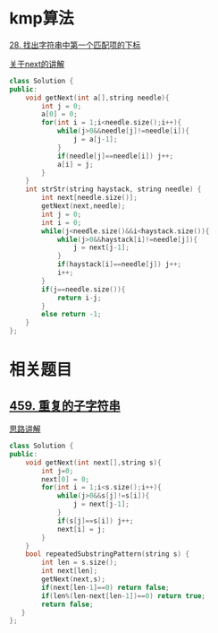 # kmp算法

[28. 找出字符串中第一个匹配项的下标](https://leetcode.cn/problems/find-the-index-of-the-first-occurrence-in-a-string/)

[关于next的讲解](https://programmercarl.com/0028.%E5%AE%9E%E7%8E%B0strStr.html#%E6%80%9D%E8%B7%AF)

```cpp
class Solution {
public:
    void getNext(int a[],string needle){
        int j = 0;
        a[0] = 0;
        for(int i = 1;i<needle.size();i++){
            while(j>0&&needle[j]!=needle[i]){
                j = a[j-1];
            }
            if(needle[j]==needle[i]) j++;
            a[i] = j;
        }
    }
    int strStr(string haystack, string needle) {
        int next[needle.size()];
        getNext(next,needle);
        int j = 0;
        int i = 0;
        while(j<needle.size()&&i<haystack.size()){
            while(j>0&&haystack[i]!=needle[j]){
                j = next[j-1];
            }
            if(haystack[i]==needle[j]) j++;
            i++;
        }
        if(j==needle.size()){
            return i-j;
        }
        else return -1;
    }
};
```

# 相关题目

## [459. 重复的子字符串](https://leetcode.cn/problems/repeated-substring-pattern/)

[思路讲解](https://programmercarl.com/0459.%E9%87%8D%E5%A4%8D%E7%9A%84%E5%AD%90%E5%AD%97%E7%AC%A6%E4%B8%B2.html#%E6%80%9D%E8%B7%AF)

```cpp
class Solution {
public:
    void getNext(int next[],string s){
        int j=0;
        next[0] = 0;
        for(int i = 1;i<s.size();i++){
            while(j>0&&s[j]!=s[i]){
                j = next[j-1];
            }
            if(s[j]==s[i]) j++;
            next[i] = j;
        }
    }
    bool repeatedSubstringPattern(string s) {
        int len = s.size();
        int next[len];
        getNext(next,s);
        if(next[len-1]==0) return false;
        if(len%(len-next[len-1])==0) return true;
        return false;
   }
};
```